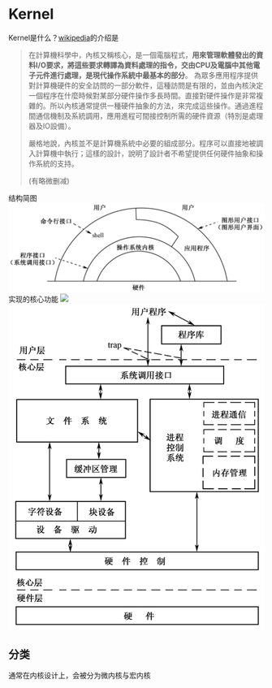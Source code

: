 # Kernel

Kernel是什么？[wikipedia](https://www.wikiwand.com/zh-hant/%E5%86%85%E6%A0%B8)的介绍是

> 在計算機科學中，內核又稱核心，是一個電腦程式，**用來管理軟體發出的資料I/O要求，將這些要求轉譯為資料處理的指令，交由CPU及電腦中其他電子元件進行處理，是現代操作系統中最基本的部分**。
為眾多應用程序提供對計算機硬件的安全訪問的一部分軟件，這種訪問是有限的，並由內核決定一個程序在什麼時候對某部分硬件操作多長時間。直接對硬件操作是非常複雜的。所以內核通常提供一種硬件抽象的方法，來完成這些操作。通過進程間通信機制及系統調用，應用進程可間接控制所需的硬件資源（特別是處理器及IO設備）。
> 
> 嚴格地說，內核並不是計算機系統中必要的組成部分。程序可以直接地被調入計算機中執行；這樣的設計，說明了設計者不希望提供任何硬件抽象和操作系統的支持。
>
> (有略微删减)

结构简图
![kernel](./.src/pic/image.png)
实现的核心功能
![](https://upload.wikimedia.org/wikipedia/commons/thumb/8/8f/Kernel_Layout.svg/440px-Kernel_Layout.svg.png)
![kernel](./.src/pic/image2.png)

## 分类
通常在内核设计上，会被分为微内核与宏内核
